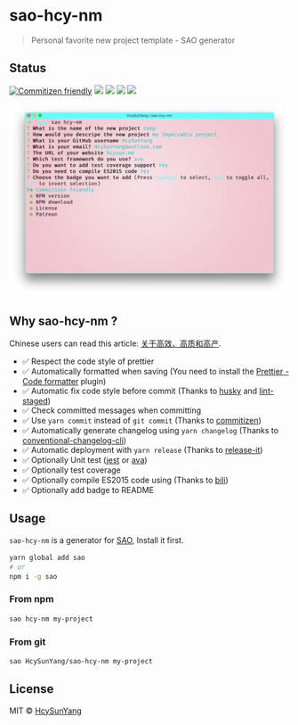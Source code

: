 # sao-hcy-nm

> Personal favorite new project template - SAO generator

## Status

[![Commitizen friendly](https://img.shields.io/badge/commitizen-friendly-brightgreen.svg)](http://commitizen.github.io/cz-cli/)
[![](https://img.shields.io/npm/v/sao-hcy-nm.svg)](https://www.npmjs.com/package/sao-hcy-nm)
[![](https://img.shields.io/npm/dm/sao-hcy-nm.svg)](https://www.npmjs.com/package/sao-hcy-nm)
[![](https://img.shields.io/npm/l/sao-hcy-nm.svg)](https://www.npmjs.com/package/sao-hcy-nm)
[![](https://img.shields.io/badge/support%20me-donate-ff00ff.svg)](https://www.patreon.com/HcySunYang)

![](https://github.com/HcySunYang/sao-hcy-nm/blob/master/imgs/preview.png)

## Why sao-hcy-nm ?

Chinese users can read this article: [关于高效、高质和高产](https://zhuanlan.zhihu.com/p/54036326).

- ✅ Respect the code style of prettier
- ✅ Automatically formatted when saving (You need to install the [Prettier - Code formatter](https://marketplace.visualstudio.com/items?itemName=esbenp.prettier-vscode) plugin)
- ✅ Automatic fix code style before commit (Thanks to [husky](https://github.com/typicode/husky) and [lint-staged](https://github.com/okonet/lint-staged))
- ✅ Check committed messages when committing
- ✅ Use `yarn commit` instead of `git commit` (Thanks to [commitizen](http://commitizen.github.io/cz-cli/))
- ✅ Automatically generate changelog using `yarn changelog` (Thanks to [conventional-changelog-cli](https://github.com/conventional-changelog/conventional-changelog/tree/master/packages/conventional-changelog-cli))
- ✅ Automatic deployment with `yarn release` (Thanks to [release-it](https://github.com/webpro/release-it))
- ✅ Optionally Unit test ([jest](https://github.com/facebook/jest) or [ava](https://github.com/avajs/ava))
- ✅ Optionally test coverage
- ✅ Optionally compile ES2015 code using (Thanks to [bili](https://github.com/unipahq/bili))
- ✅ Optionally add badge to README

## Usage

`sao-hcy-nm` is a generator for [SAO](https://github.com/saojs/sao), Install it first.

```bash
yarn global add sao
# or
npm i -g sao
```

### From npm

```bash
sao hcy-nm my-project
```

### From git

```bash
sao HcySunYang/sao-hcy-nm my-project
```

## License

MIT &copy; [HcySunYang](github.com/HcySunYang)
